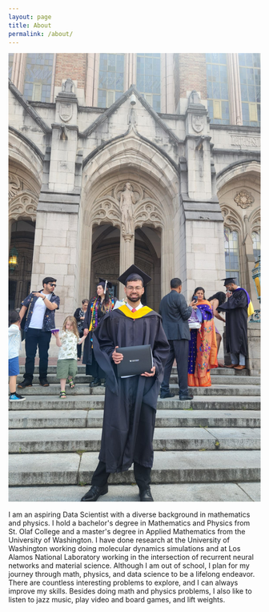 ```yaml
---
layout: page
title: About
permalink: /about/
---
```


![Profile pic](./images/uw.jpg)

I am an aspiring Data Scientist with a diverse background in mathematics and physics. I hold a bachelor's degree in Mathematics and Physics from St. Olaf College and a master's degree in Applied Mathematics from the University of Washington. I have done research at the University of Washington working doing molecular dynamics simulations and at Los Alamos National Laboratory working in the intersection of recurrent neural networks and material science. Although I am out of school, I plan for my journey through math, physics, and data science to be a lifelong endeavor. There are countless interesting problems to explore, and I can always improve my skills. Besides doing math and physics problems, I also like to listen to jazz music, play video and board games, and lift weights.
